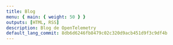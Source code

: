 ```yaml
---
title: Blog
menu: { main: { weight: 50 } }
outputs: [HTML, RSS]
description: Blog de OpenTelemetry
default_lang_commit: 8db6d6246fb8479c02c320d9acb451d9f3c9df4b
---
```


